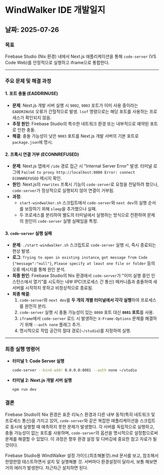 # WindWalker IDE 개발일지

## 날짜: 2025-07-26

### 목표
Firebase Studio (Nix 환경) 내에서 Next.js 애플리케이션을 통해 `code-server` (VS Code Web)를 안정적으로 실행하고 iframe으로 통합한다.

---

### 주요 문제 및 해결 과정

#### 1. 포트 충돌 (EADDRINUSE)
- **문제**: Next.js 개발 서버 실행 시 `9002`, `9003` 포트가 이미 사용 중이라는 `EADDRINUSE` 오류가 간헐적으로 발생. `lsof` 명령으로는 해당 포트를 사용하는 프로세스가 확인되지 않음.
- **추정 원인**: Firebase Studio의 특수한 네트워크 환경 또는 내부적으로 예약된 포트로 인한 충돌.
- **해결**: 충돌 가능성이 낮은 `9003` 포트를 Next.js 개발 서버의 기본 포트로 `package.json`에 명시.

#### 2. 프록시 연결 거부 (ECONNREFUSED)
- **문제**: Next.js 앱에서 `/ide` 경로 접근 시 "Internal Server Error" 발생. 터미널 로그에 `Failed to proxy http://localhost:8080 Error: connect ECONNREFUSED` 메시지 확인.
- **원인**: Next.js의 `rewrites` 프록시 기능이 `code-server`로 요청을 전달하려 했으나, `code-server`가 정상적으로 실행되지 않아 연결이 거부됨.
- **과정**:
    - `start-windwalker.sh` 스크립트에서 `code-server`와 `next dev`의 실행 순서를 보장하기 위해 `sleep`을 추가했으나 실패.
    - 두 프로세스를 분리하여 별도의 터미널에서 실행하는 방식으로 전환하여 문제의 원인이 `code-server` 실행 실패임을 특정.

#### 3. `code-server` 실행 실패
- **문제**: `./start-windwalker.sh` 스크립트로 `code-server` 실행 시, 즉시 종료되는 현상 발생.
- **로그**: `Trying to open in existing instance`, `got message from Code {"message":"null"}`, `Please specify at least one file or folder` 등의 오류 메시지를 통해 원인 분석.
- **최종 원인**: Firebase Studio의 Nix 환경에서 `code-server`가 "이미 실행 중인 인스턴스에서 열기"를 시도하는 내부 IPC(프로세스 간 통신) 메커니즘과 충돌하여 새 서버를 시작하지 못하고 비정상적으로 종료됨.
- **최종 해결**:
    1. `code-server`와 `next dev`를 **두 개의 개별 터미널에서 각각 실행**하여 프로세스를 완전히 분리.
    2. `code-server` 실행 시 충돌 가능성이 있는 `8080` 포트 대신 **`8081` 포트**를 사용.
    3. `iframe`에서 `code-server` 로드 시 발생하는 `X-Frame-Options` 문제를 해결하기 위해 `--auth none` 플래그 추가.
    4. 명시적으로 작업 공간의 절대 경로(`~/studio`)를 지정하여 실행.

---

### 최종 실행 명령어

- **터미널 1: Code Server 실행**
  ```bash
  code-server --bind-addr 0.0.0.0:8081 --auth none ~/studio
  ```

- **터미널 2: Next.js 개발 서버 실행**
  ```bash
  npm run dev
  ```

### 결론
Firebase Studio의 Nix 환경은 표준 리눅스 환경과 다른 내부 동작(특히 네트워크 및 프로세스 통신)을 가지고 있어, `code-server`와 같은 복잡한 애플리케이션을 스크립트로 동시에 실행할 때 예측하지 못한 문제가 발생했다. 각 서버를 독립적으로 실행하고, 충돌 가능성이 없는 포트를 사용하며, `code-server`의 옵션을 명시적으로 설정함으로써 문제를 해결할 수 있었다. 이 과정은 향후 환경 설정 및 디버깅에 중요한 참고 자료가 될 것이다.

Firebase Studio용 WindWalker 설정 가이드(최초해볼것).md 문서를 보고, 참조해서 한땀한땀 테스트하면서 설치 및 실행해볼 것. 서버마다 환경설정이 달라서, 보통 해보면 거의 에러가 발생한다. 차근차근 설치하면 된다.
